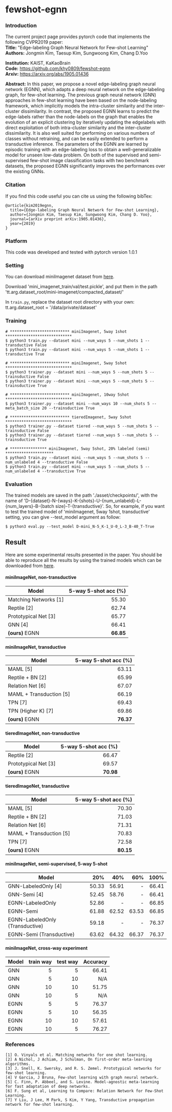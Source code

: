 # fewshot-egnn

### Introduction

The current project page provides pytorch code that implements the following CVPR2019 paper:   
**Title:**      "Edge-labeling Graph Neural Network for Few-shot Learning"    
**Authors:**     Jongmin Kim, Taesup Kim, Sungwoong Kim, Chang D.Yoo

**Institution:** KAIST, KaKaoBrain     
**Code:**        https://github.com/khy0809/fewshot-egnn  
**Arxiv:**       https://arxiv.org/abs/1905.01436

**Abstract:**
In this paper, we propose a novel edge-labeling graph
neural network (EGNN), which adapts a deep neural network
on the edge-labeling graph, for few-shot learning.
The previous graph neural network (GNN) approaches in
few-shot learning have been based on the node-labeling
framework, which implicitly models the intra-cluster similarity
and the inter-cluster dissimilarity. In contrast, the
proposed EGNN learns to predict the edge-labels rather
than the node-labels on the graph that enables the evolution
of an explicit clustering by iteratively updating the edgelabels
with direct exploitation of both intra-cluster similarity
and the inter-cluster dissimilarity. It is also well suited
for performing on various numbers of classes without retraining,
and can be easily extended to perform a transductive
inference. The parameters of the EGNN are learned
by episodic training with an edge-labeling loss to obtain a
well-generalizable model for unseen low-data problem. On
both of the supervised and semi-supervised few-shot image
classification tasks with two benchmark datasets, the proposed
EGNN significantly improves the performances over
the existing GNNs.

### Citation
If you find this code useful you can cite us using the following bibTex:
```
@article{kim2019egnn,
  title={Edge-labeling Graph Neural Network for Few-shot Learning},
  author={Jongmin Kim, Taesup Kim, Sungwoong Kim, Chang D. Yoo},
  journal={arXiv preprint arXiv:1905.01436},
  year={2019}
}
```


### Platform
This code was developed and tested with pytorch version 1.0.1

### Setting

You can download miniImagenet dataset from [here](https://drive.google.com/open?id=15WuREBvhEbSWo4fTr1r-vMY0C_6QWv4w).

Download 'mini_imagenet_train/val/test.pickle', and put them in the path 
'tt.arg.dataset_root/mini-imagenet/compacted_dataset/'

In ```train.py```, replace the dataset root directory with your own:
tt.arg.dataset_root = '/data/private/dataset'



### Training

```
# ************************** miniImagenet, 5way 1shot *****************************
$ python3 train.py --dataset mini --num_ways 5 --num_shots 1 --transductive False
$ python3 train.py --dataset mini --num_ways 5 --num_shots 1 --transductive True

# ************************** miniImagenet, 5way 5shot *****************************
$ python3 trainer.py --dataset mini --num_ways 5 --num_shots 5 --trainsductive False
$ python3 trainer.py --dataset mini --num_ways 5 --num_shots 5 --trainsductive True

# ************************** miniImagenet, 10way 5shot *****************************
$ python3 trainer.py --dataset mini --num_ways 10 --num_shots 5 --meta_batch_size 20 --trainsductive True

# ************************** tieredImagenet, 5way 5shot *****************************
$ python3 trainer.py --dataset tiered --num_ways 5 --num_shots 5 --trainsductive False
$ python3 trainer.py --dataset tiered --num_ways 5 --num_shots 5 --trainsductive True

# **************** miniImagenet, 5way 5shot, 20% labeled (semi) *********************
$ python3 train.py --dataset mini --num_ways 5 --num_shots 5 --num_unlabeled 4 --transductive False
$ python3 train.py --dataset mini --num_ways 5 --num_shots 5 --num_unlabeled 4 --transductive True

```

### Evaluation
The trained models are saved in the path './asset/checkpoints/', with the name of 'D-{dataset}-N-{ways}-K-{shots}-U-{num_unlabeld}-L-{num_layers}-B-{batch size}-T-{transductive}'.
So, for example, if you want to test the trained model of 'miniImagenet, 5way 1shot, transductive' setting, you can give --test_model argument as follow:
```
$ python3 eval.py --test_model D-mini_N-5_K-1_U-0_L-3_B-40_T-True
```


## Result
Here are some experimental results presented in the paper. You should be able to reproduce all the results by using the trained models which can be downloaded from [here](https://drive.google.com/open?id=15WuREBvhEbSWo4fTr1r-vMY0C_6QWv4w).
#### miniImageNet, non-transductive

| Model                    |  5-way 5-shot acc (%)| 
|--------------------------|  ------------------: | 
| Matching Networks [1]    |         55.30        | 
| Reptile [2]              |         62.74        | 
| Prototypical Net [3]     |         65.77        | 
| GNN [4]                  |         66.41        | 
| **(ours)** EGNN          |         **66.85**        | 

#### miniImageNet, transductive

| Model                    |  5-way 5-shot acc (%)| 
|--------------------------|  ------------------: | 
| MAML [5]                 |         63.11        | 
| Reptile + BN [2]         |         65.99        | 
| Relation Net [6]         |         67.07        | 
| MAML + Transduction [5]  |         66.19        | 
| TPN [7]                  |         69.43        | 
| TPN (Higher K) [7]       |         69.86        | 
| **(ours)** EGNN          |         **76.37**        | 

#### tieredImageNet, non-transductive

| Model                    |  5-way 5-shot acc (%)| 
|--------------------------|  ------------------: | 
| Reptile [2]              |         66.47        | 
| Prototypical Net [3]     |         69.57        | 
| **(ours)** EGNN          |         **70.98**        | 

#### tieredImageNet, transductive

| Model                    |  5-way 5-shot acc (%)| 
|--------------------------|  ------------------: | 
| MAML [5]                 |         70.30        | 
| Reptile + BN [2]         |         71.03        | 
| Relation Net [6]         |         71.31        | 
| MAML + Transduction [5]  |         70.83        | 
| TPN [7]                  |         72.58        | 
| **(ours)** EGNN          |         **80.15**        | 


#### miniImageNet, semi-supervised, 5-way 5-shot

| Model                    |  20%                 | 40%                 | 60%                 | 100%                 | 
|--------------------------|  ------------------: | ------------------: | ------------------: | ------------------:  | 
| GNN-LabeledOnly [4]       |      50.33                |      56.91               |        -             |        66.41              |
| GNN-Semi [4]             |      52.45                |      58.76               |        -             |        66.41              |
| EGNN-LabeledOnly         |      52.86                |        -             |            -         |            66.85          |
| EGNN-Semi                |      61.88                |        62.52             |        63.53             |    66.85                  |
| EGNN-LabeledOnly (Transductive) |      59.18         |         -            |           -          |           76.37           |
| EGNN-Semi (Transductive)        |      63.62         |        64.32             |        66.37             |   76.37                   |


#### miniImageNet, cross-way experiment
| Model                    |  train way                 | test way                 |  Accuracy |
|--------------------------|  ------------------: | ------------------: | ------------------: |
| GNN       |      5                |      5               |      66.41     |
| GNN       |      5                |      10               |     N/A      |
| GNN       |      10                |     10            |       51.75    |
| GNN       |      10             |      5              |       N/A    |
| EGNN       |      5             |      5              |       76.37    |
| EGNN       |      5             |      10              |       56.35    |
| EGNN       |      10             |      10              |       57.61   |
| EGNN       |      10             |      5              |       76.27   |



### References
```
[1] O. Vinyals et al. Matching networks for one shot learning.
[2] A Nichol, J Achiam, J Schulman, On first-order meta-learning algorithms.
[3] J. Snell, K. Swersky, and R. S. Zemel. Prototypical networks for few-shot learning.
[4] V Garcia, J Bruna, Few-shot learning with graph neural network.
[5] C. Finn, P. Abbeel, and S. Levine. Model-agnostic meta-learning for fast adaptation of deep networks.
[6] F. Sung et al, Learning to Compare: Relation Network for Few-Shot Learning.
[7] Y Liu, J Lee, M Park, S Kim, Y Yang, Transductive propagation network for few-shot learning.
